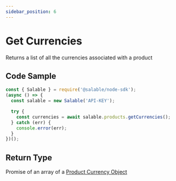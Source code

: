 ```yaml
---
sidebar_position: 6
---
```


# Get Currencies

Returns a list of all the currencies associated with a product

## Code Sample

```typescript
const { Salable } = require('@salable/node-sdk');
(async () => {
  const salable = new Salable('API-KEY');

  try {
    const currencies = await salable.products.getCurrencies();
  } catch (err) {
    console.error(err);
  }
})();
```

## Return Type

Promise of an array of a [Product Currency Object](/api/api-latest/objects/product-currency-object)
